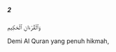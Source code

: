 ##### 2

<span class="ayah">وَٱلْقُرْءَانِ ٱلْحَكِيمِ</span>

<span class="ayah_translation">Demi Al Quran yang penuh hikmah,</span>
